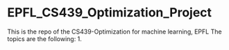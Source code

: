 # EPFL_CS439_Optimization_Project
This is the repo of the CS439-Optimization for machine learning, EPFL
The topics are the following:
1.
